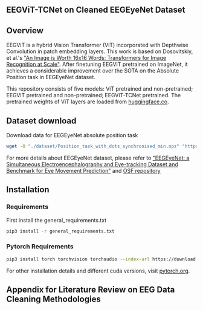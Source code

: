 ## EEGViT-TCNet on Cleaned EEGEyeNet Dataset

## Overview
EEGViT is a hybrid Vision Transformer (ViT) incorporated with Depthwise Convolution in patch embedding layers. This work is based on 
Dosovitskiy, et al.'s ["An Image is Worth 16x16 Words: Transformers for Image Recognition at Scale"](https://arxiv.org/abs/2010.11929). After finetuning EEGViT pretrained on ImageNet, it achieves a considerable improvement over the SOTA on the Absolute Position task in EEGEyeNet dataset.

This repository consists of five models: ViT pretrained and non-pretrained; EEGViT pretrained and non-pretrained; EEGViT-TCNet pretrained. The pretrained weights of ViT layers are loaded from [huggingface.co](https://huggingface.co/docs/transformers/model_doc/vit).

## Dataset download
Download data for EEGEyeNet absolute position task
```bash
wget -O "./dataset/Position_task_with_dots_synchronised_min.npz" "https://osf.io/download/ge87t/"
```
For more details about EEGEyeNet dataset, please refer to ["EEGEyeNet: a Simultaneous Electroencephalography and Eye-tracking Dataset and Benchmark for Eye Movement Prediction"](https://arxiv.org/abs/2111.05100) and [OSF repository](https://osf.io/ktv7m/)

## Installation

### Requirements

First install the general_requirements.txt

```bash
pip3 install -r general_requirements.txt 
```

### Pytorch Requirements

```bash
pip3 install torch torchvision torchaudio --index-url https://download.pytorch.org/whl/cu117
```

For other installation details and different cuda versions, visit [pytorch.org](https://pytorch.org/get-started/locally/).

## Appendix for Literature Review on EEG Data Cleaning Methodologies
